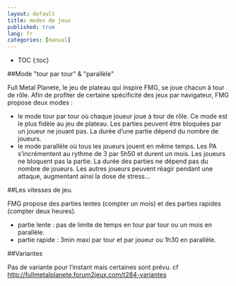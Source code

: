```yaml
---
layout: default
title: modes de jeux
published: true
lang: fr
categories: [manual]
---
```

* TOC
{:toc}

##Mode "tour par tour" & "parallèle"

Full Metal Planete, le jeu de plateau qui inspire FMG, se joue chacun à tour de rôle. Afin de profiter de certaine spécificité des jeux par navigateur, FMG propose deux modes :

- le mode tour par tour où chaque joueur joue à tour de rôle.
Ce mode est le plus fidèle au jeu de plateau. Les parties peuvent être bloquées par un joueur ne jouant pas. La durée d’une partie dépend du nombre de joueurs.
- le mode parallèle où tous les joueurs jouent en même temps.
Les PA s’incrémentent au rythme de 3 par 5h50 et durent un mois. Les joueurs ne bloquent pas la partie. La durée des parties ne dépend pas du nombre de joueurs. Les autres joueurs peuvent réagir pendant une attaque, augmentant ainsi la dose de stress...

##Les vitesses de jeu.

FMG propose des parties lentes (compter un mois) et des parties rapides (compter deux heures).

- partie lente : pas de limite de temps en tour par tour ou un mois en parallèle.
- partie rapide : 3min maxi par tour et par joueur ou 1h30 en parallèle.

##Variantes

Pas de variante pour l’instant mais certaines sont prévu.
cf http://fullmetalplanete.forum2jeux.com/t284-variantes
